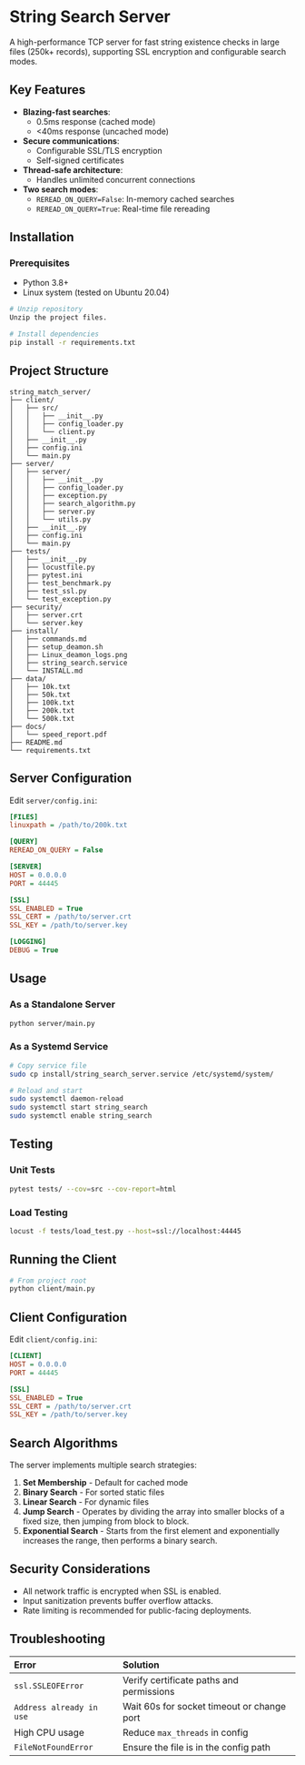 # String Search Server

A high-performance TCP server for fast string existence checks in large files (250k+ records), supporting SSL encryption and configurable search modes.

## Key Features

  - **Blazing-fast searches**:
      - 0.5ms response (cached mode)
      - \<40ms response (uncached mode)
  - **Secure communications**:
      - Configurable SSL/TLS encryption
      - Self-signed certificates
  - **Thread-safe architecture**:
      - Handles unlimited concurrent connections
  - **Two search modes**:
      - `REREAD_ON_QUERY=False`: In-memory cached searches
      - `REREAD_ON_QUERY=True`: Real-time file rereading

## Installation

### Prerequisites

  - Python 3.8+
  - Linux system (tested on Ubuntu 20.04)

<!-- end list -->

```bash
# Unzip repository
Unzip the project files.

# Install dependencies
pip install -r requirements.txt
```

## Project Structure

```
string_match_server/
├── client/
│   ├── src/
│   │   ├── __init__.py
│   │   ├── config_loader.py
│   │   └── client.py
│   ├── __init__.py
│   ├── config.ini
│   └── main.py
├── server/
│   ├── server/
│   │   ├── __init__.py
│   │   ├── config_loader.py
│   │   ├── exception.py
│   │   ├── search_algorithm.py
│   │   ├── server.py
│   │   └── utils.py
│   ├── __init__.py
│   ├── config.ini
│   └── main.py
├── tests/
│   ├── __init__.py
│   ├── locustfile.py
│   ├── pytest.ini
│   ├── test_benchmark.py
│   ├── test_ssl.py
│   └── test_exception.py
├── security/
│   ├── server.crt
│   └── server.key
├── install/
│   ├── commands.md
│   ├── setup_deamon.sh
│   ├── Linux_deamon_logs.png
│   ├── string_search.service
│   └── INSTALL.md
├── data/
│   ├── 10k.txt
│   ├── 50k.txt
│   ├── 100k.txt
│   ├── 200k.txt
│   └── 500k.txt
├── docs/
│   └── speed_report.pdf
├── README.md
└── requirements.txt
```

## Server Configuration

Edit `server/config.ini`:

```ini
[FILES]
linuxpath = /path/to/200k.txt

[QUERY]
REREAD_ON_QUERY = False

[SERVER]
HOST = 0.0.0.0
PORT = 44445

[SSL]
SSL_ENABLED = True
SSL_CERT = /path/to/server.crt
SSL_KEY = /path/to/server.key

[LOGGING]
DEBUG = True
```

## Usage

### As a Standalone Server

```bash
python server/main.py
```

### As a Systemd Service

```bash
# Copy service file
sudo cp install/string_search_server.service /etc/systemd/system/

# Reload and start
sudo systemctl daemon-reload
sudo systemctl start string_search
sudo systemctl enable string_search
```

## Testing

### Unit Tests

```bash
pytest tests/ --cov=src --cov-report=html
```

### Load Testing

```bash
locust -f tests/load_test.py --host=ssl://localhost:44445
```

## Running the Client

```bash
# From project root
python client/main.py
```

## Client Configuration

Edit `client/config.ini`:

```ini
[CLIENT]
HOST = 0.0.0.0
PORT = 44445

[SSL]
SSL_ENABLED = True
SSL_CERT = /path/to/server.crt
SSL_KEY = /path/to/server.key
```

## Search Algorithms

The server implements multiple search strategies:

1.  **Set Membership** - Default for cached mode
2.  **Binary Search** - For sorted static files
3.  **Linear Search** - For dynamic files
4.  **Jump Search** - Operates by dividing the array into smaller blocks of a fixed size, then jumping from block to block.
5.  **Exponential Search** - Starts from the first element and exponentially increases the range, then performs a binary search.

## Security Considerations

  - All network traffic is encrypted when SSL is enabled.
  - Input sanitization prevents buffer overflow attacks.
  - Rate limiting is recommended for public-facing deployments.

## Troubleshooting

| Error                  | Solution                                    |
| :--------------------- | :------------------------------------------ |
| `ssl.SSLEOFError`      | Verify certificate paths and permissions    |
| `Address already in use` | Wait 60s for socket timeout or change port |
| High CPU usage         | Reduce `max_threads` in config              |
| `FileNotFoundError`    | Ensure the file is in the config path       |